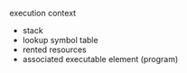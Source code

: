 execution context
- stack
- lookup symbol table
- rented resources
- associated executable element (program)
